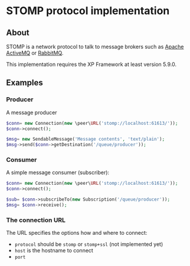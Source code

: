 STOMP protocol implementation
===

About
---
STOMP is a network protocol to talk to message brokers such as [Apache ActiveMQ](http://activemq.apache.org/) or [RabbitMQ](http://rabbitmq.org).

This implementation requires the XP Framework at least version 5.9.0.

Examples
---

### Producer
A message producer

```php
$conn= new Connection(new \peer\URL('stomp://localhost:61613/'));
$conn->connect();

$msg= new SendableMessage('Message contents', 'text/plain');
$msg->send($conn->getDestination('/queue/producer'));
```

### Consumer
A simple message consumer (subscriber):

```php
$conn= new Connection(new \peer\URL('stomp://localhost:61613/'));
$conn->connect();

$sub= $conn->subscribeTo(new Subscription('/queue/producer'));
$msg= $conn->receive();
```

### The connection URL
The URL specifies the options how and where to connect:

* `protocol` should be `stomp` or `stomp+ssl` (not implemented yet)
* `host` is the hostname to connect
* `port`
